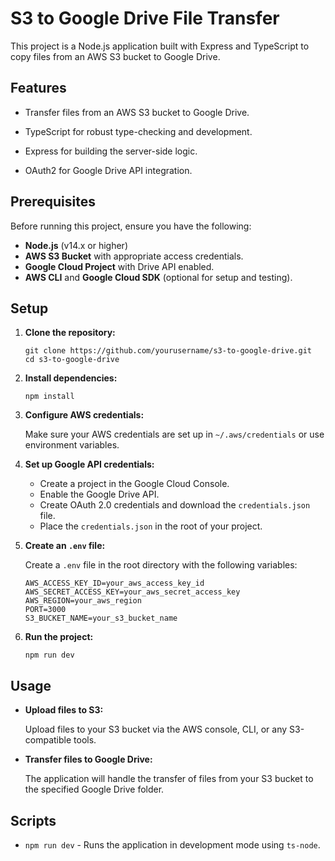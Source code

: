 
# S3 to Google Drive File Transfer

This project is a Node.js application built with Express and TypeScript to copy files from an AWS S3 bucket to Google Drive.

## Features

- Transfer files from an AWS S3 bucket to Google Drive.

- TypeScript for robust type-checking and development.

- Express for building the server-side logic.

- OAuth2 for Google Drive API integration.

  

## Prerequisites
Before running this project, ensure you have the following:

-  **Node.js** (v14.x or higher)
-  **AWS S3 Bucket** with appropriate access credentials.
-  **Google Cloud Project** with Drive API enabled.
-  **AWS CLI** and **Google Cloud SDK** (optional for setup and testing).

## Setup
1.  **Clone the repository:**
	```
	git clone https://github.com/yourusername/s3-to-google-drive.git
	cd s3-to-google-drive
	```
	
2.  **Install dependencies:**
	```
	npm install
	```
    
3.  **Configure AWS credentials:**
    
    Make sure your AWS credentials are set up in `~/.aws/credentials` or use environment variables.
    
4.  **Set up Google API credentials:**
    
    -   Create a project in the Google Cloud Console.
    -   Enable the Google Drive API.
    -   Create OAuth 2.0 credentials and download the `credentials.json` file.
    -   Place the `credentials.json` in the root of your project.
    
5.  **Create an `.env` file:**
    
    Create a `.env` file in the root directory with the following variables:
	```
	AWS_ACCESS_KEY_ID=your_aws_access_key_id
	AWS_SECRET_ACCESS_KEY=your_aws_secret_access_key
	AWS_REGION=your_aws_region
	PORT=3000
	S3_BUCKET_NAME=your_s3_bucket_name
	``` 
    
7.  **Run the project:**
	```
	npm run dev
	```

## Usage

-   **Upload files to S3:**
    
    Upload files to your S3 bucket via the AWS console, CLI, or any S3-compatible tools.
    
-   **Transfer files to Google Drive:**
    
    The application will handle the transfer of files from your S3 bucket to the specified Google Drive folder.
    

## Scripts

-   `npm run dev` - Runs the application in development mode using `ts-node`.
